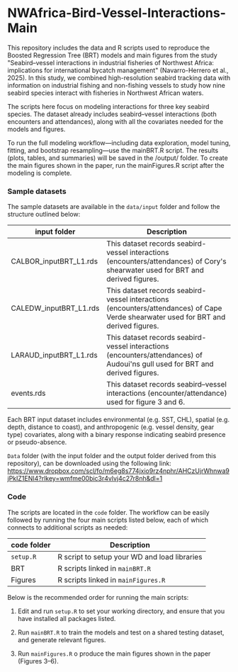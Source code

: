 # NWAfrica-Bird-Vessel-Interactions-Main

This repository includes the data and R scripts used to reproduce the Boosted Regression Tree (BRT) models and main figures from the study "Seabird–vessel interactions in industrial fisheries of Northwest Africa: implications for international bycatch management" (Navarro-Herrero et al., 2025). In this study, we combined high-resolution seabird tracking data with information on industrial fishing and non-fishing vessels to study how nine seabird species interact with fisheries in Northwest African waters.

The scripts here focus on modeling interactions for three key seabird species. The dataset already includes seabird–vessel interactions (both encounters and attendances), along with all the covariates needed for the models and figures. 

To run the full modeling workflow—including data exploration, model tuning, fitting, and bootstrap resampling—use the mainBRT.R script. The results (plots, tables, and summaries) will be saved in the /output/ folder. To create the main figures shown in the paper, run the mainFigures.R script after the modeling is complete.

### Sample datasets

The sample datasets are available in the `data/input` folder and follow the structure outlined below:

input folder            |  Description    
----------------------- | -------------------
CALBOR_inputBRT_L1.rds  | This dataset records seabird-vessel interactions (encounters/attendances) of Cory's shearwater used for BRT and derived figures.  
CALEDW_inputBRT_L1.rds  | This dataset records seabird-vessel interactions (encounters/attendances) of Cape Verde shearwater used for BRT and derived figures.  
LARAUD_inputBRT_L1.rds  | This dataset records seabird-vessel interactions (encounters/attendances) of Audoui'ns gull used for BRT and derived figures.  
events.rds              | This dataset records seabird–vessel interactions (encounter/attendance) used for figure 3 and 6.

Each BRT input dataset includes environmental (e.g. SST, CHL), spatial (e.g. depth, distance to coast), and anthropogenic (e.g. vessel density, gear type) covariates, along with a binary response indicating seabird presence or pseudo-absence.

`Data` folder (with the input folder and the output folder derived from this repository), can be downloaded using the following link:
https://www.dropbox.com/scl/fo/m6eg8s774jxio9rz4nphr/AHCzUjrWhnwa9jPkIZ1ENI4?rlkey=wmfme00bic3r4vlvj4c27r8nh&dl=1

### Code

The scripts are located in the `code` folder. The workflow can be easily followed by running the four main scripts listed below, each of which connects to additional scripts as needed:

code folder             |  Description    
----------------------- | -------------------
`setup.R`               | R script to setup your WD and load libraries 
BRT                     | R scripts linked in `mainBRT.R`  
Figures                 | R scripts linked in `mainFigures.R`

Below is the recommended order for running the main scripts:

1. Edit and run `setup.R` to set your working directory, and ensure that you have installed all packages listed.

2. Run `mainBRT.R` to train the models and test on a shared testing dataset, and generate relevant figures.

5. Run `mainFigures.R` o produce the main figures shown in the paper (Figures 3–6).



